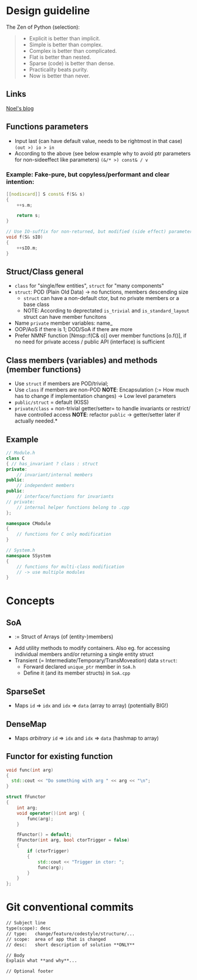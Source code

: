 # Design guideline
The Zen of Python (selection):
> - Explicit is better than implicit.
> - Simple is better than complex.
> - Complex is better than complicated.
> - Flat is better than nested.
> - Sparse (code) is better than dense.
> - Practicality beats purity.
> - Now is better than never.

## Links
[Noel's blog](https://gamesfromwithin.com/category/c)

## Functions parameters 
- Input last (can have default value, needs to be rightmost in that case)
    `(out >) io > in` 
- According to the above (see below example why to avoid ptr parameters for non-sideeffect like parameters)
    `(&/* >) const& / v `

### Example: Fake-pure, but copyless/performant and clear intention:
```cpp
[[nodiscard]] S const& f(S& s)
{
    ++s.m;

    return s;
}

// Use IO-suffix for non-returned, but modified (side effect) parameters
void f(S& sIO)
{
    ++sIO.m;
}
```

## Struct/Class general
- `class` for "single/few entities", `struct` for "many components"
- `struct`: POD (Plain Old Data) -> no functions, members descending size
    - `struct` can have a non-default ctor, but no private members or a base class
    - NOTE: According to deprectated `is_trivial` and `is_standard_layout` struct can have member funcitons
- Name `private` member variables: name_
- OOP/AoS if there is 1; DOD/SoA if there are more
- Prefer NMNF function [Nmsp::f(C& o)] over member functions [o.f()], if no need for private access / public API (interface) is sufficient

## Class members (variables) and methods (member functions)
- Use `struct` if members are POD/trivial; 
- Use `class` if members are non-POD 
**NOTE**: Encapsulation (:= How much has to change if implementation changes) -> Low level parameters
- `public/struct` = default (KISS)
- `private/class` + non-trivial getter/setter= to handle invariants or restrict/ have controlled access
**NOTE**: refactor `public` -> getter/setter later if actually needed.*

## Example
```cpp
// Module.h
class C 
{ // has_invariant ? class : struct
private:
    // invariant/internal members
public:
    // independent members
public:
    // interface/functions for invariants
// private: 
    // internal helper functions belong to .cpp 
};

namespace CModule
{
    // functions for C only modification
}

// System.h
namespace SSystem
{
    // functions for multi-class modification
    // -> use multiple modules
}

```

# Concepts
## SoA
- := Struct of Arrays (of (entity-)members)
<!-- - If access other than by index needed: Add an additional mapping-member Id(entifier)->Index 
 - Decide if duplication for mapping, or require O(n) lookup of values -->
- Add utility methods to modify containers. Also eg. for accessing individual members and/or returning a single entity struct
- Transient (= Intermediate/Temporary/TransMoveation) data `struct`:
    - Forward declared `unique_ptr` member in `SoA.h`
    - Define it (and its member structs) in `SoA.cpp`

## SparseSet
- Maps  `id` => `idx` and `idx` => `data` (array to array) (potentially BIG!)

## DenseMap 
- Maps _arbitrary_ `id` => `idx` and `idx` => `data` (hashmap to array)

## Functor for existing function
```cpp
void func(int arg)
{
  std::cout << "Do something with arg " << arg << "\n";
}

struct fFunctor
{
    int arg;
    void operator()(int arg) {
        func(arg);
    }

    fFunctor() = default;
    fFunctor(int arg, bool ctorTrigger = false)
    {
        if (ctorTrigger)
        {
            std::cout << "Trigger in ctor: ";
            func(arg);
        }
    }
};
```
# Git conventional commits
```markdown
// Subject line
type(scope): desc
// type:   change/feature/codestyle/structure/...
// scope:  area of app that is changed
// desc:   short description of solution **ONLY**

// Body
Explain what **and why**...

// Optional footer

```
